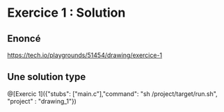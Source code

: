 # Exercice 1 : Solution

## Enoncé

https://tech.io/playgrounds/51454/drawing/exercice-1

## Une solution type

@[Exercic 1]({"stubs": ["main.c"],"command": "sh /project/target/run.sh", "project" : "drawing_1"})
